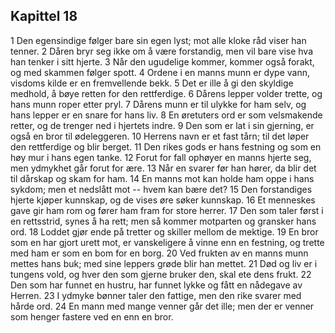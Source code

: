 ## Kapittel 18

1 Den egensindige følger bare sin egen lyst; mot alle kloke råd viser han tenner. 
2 Dåren bryr seg ikke om å være forstandig, men vil bare vise hva han tenker i sitt hjerte. 
3 Når den ugudelige kommer, kommer også forakt, og med skammen følger spott. 
4 Ordene i en manns munn er dype vann, visdoms kilde er en fremvellende bekk. 
5 Det er ille å gi den skyldige medhold, å bøye retten for den rettferdige. 
6 Dårens lepper volder trette, og hans munn roper etter pryl. 
7 Dårens munn er til ulykke for ham selv, og hans lepper er en snare for hans liv. 
8 En øretuters ord er som velsmakende retter, og de trenger ned i hjertets indre. 
9 Den som er lat i sin gjerning, er også en bror til ødeleggeren. 
10 Herrens navn er et fast tårn; til det løper den rettferdige og blir berget. 
11 Den rikes gods er hans festning og som en høy mur i hans egen tanke. 
12 Forut for fall ophøyer en manns hjerte seg, men ydmykhet går forut for ære. 
13 Når en svarer før han hører, da blir det til dårskap og skam for ham. 
14 En manns mot kan holde ham oppe i hans sykdom; men et nedslått mot -- hvem kan bære det? 
15 Den forstandiges hjerte kjøper kunnskap, og de vises øre søker kunnskap. 
16 Et menneskes gave gir ham rom og fører ham fram for store herrer. 
17 Den som taler først i en rettsstrid, synes å ha rett; men så kommer motparten og gransker hans ord. 
18 Loddet gjør ende på tretter og skiller mellom de mektige. 
19 En bror som en har gjort urett mot, er vanskeligere å vinne enn en festning, og trette med ham er som en bom for en borg. 
20 Ved frukten av en manns munn mettes hans buk; med sine leppers grøde blir han mettet. 
21 Død og liv er i tungens vold, og hver den som gjerne bruker den, skal ete dens frukt. 
22 Den som har funnet en hustru, har funnet lykke og fått en nådegave av Herren. 
23 I ydmyke bønner taler den fattige, men den rike svarer med hårde ord. 
24 En mann med mange venner går det ille; men der er venner som henger fastere ved en enn en bror.
